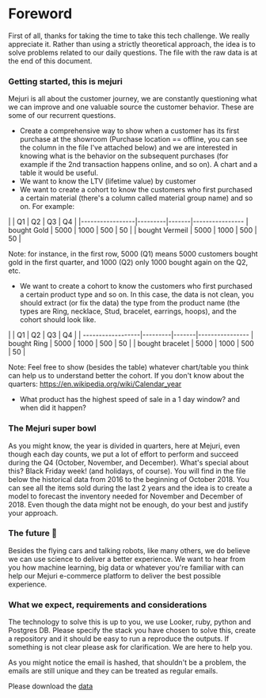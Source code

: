 # Foreword #

First of all, thanks for taking the time to take this tech challenge. We really appreciate it. Rather than using a strictly theoretical approach, the idea is to solve problems related to our daily questions. The file with the raw data is at the end of this document.

### Getting started, this is mejuri ###

Mejuri is all about the customer journey, we are constantly questioning what we can improve and one valuable source the customer behavior. These are some of our recurrent questions.

* Create a comprehensive way to show when a customer has its first purchase at the showroom (Purchase location == offline, you can see the column in the file I've attached below) and we are interested in knowing what is the behavior on the subsequent purchases (for example if the 2nd transaction happens online, and so on). A chart and a table it would be useful.
* We want to know the LTV (lifetime value) by customer
* We want to create a cohort to know the customers who first purchased a certain material (there's a column called material group name) and so on. For example:

|                 | Q1      | Q2    | Q3    | Q4    |
|-----------------|---------|-------|----------------
| bought Gold     | 5000    | 1000  | 500   | 50    |
| bought Vermeil  | 5000    | 1000  | 500   | 50    |

Note: for instance, in the first row, 5000 (Q1) means 5000 customers bought gold in the first quarter, and 1000 (Q2) only 1000 bought again on the Q2, etc. 

* We want to create a cohort to know the customers who first purchased a certain product type and so on. In this case, the data is not clean, you should extract (or fix the data) the type from the product name (the types are Ring, necklace, Stud, bracelet, earrings, hoops), and the cohort should look like.

|                   | Q1      | Q2    | Q3    | Q4    |
| ------------------|---------|-------|----------------
| bought Ring       | 5000    | 1000  | 500   | 50    |
| bought bracelet   | 5000    | 1000  | 500   | 50    |

Note: Feel free to show (besides the table) whatever chart/table you think can help us to understand better the cohort. If you don't know about the quarters: https://en.wikipedia.org/wiki/Calendar_year

* What product has the highest speed of sale in a 1 day window? and when did it happen?


### The Mejuri super bowl ##

As you might know, the year is divided in quarters, here at Mejuri, even though each day counts, we put a lot of effort to perform and succeed during the Q4 (October, November, and December). 
What's special about this? Black Friday week! (and holidays, of course). You will find in the file below the historical data from 2016 to the beginning of October 2018. You can see all the items sold during the last 2 years and the idea is to create a model to forecast the inventory needed for November and December of 2018.
Even though the data might not be enough, do your best and justify your approach. 


### The future :robot: ###

Besides the flying cars and talking robots, like many others, we do believe we can use science to deliver a better experience. We want to hear from you how machine learning, big data or whatever you're familiar with can help our Mejuri e-commerce platform to deliver the best possible experience.


### What we expect, requirements and considerations ###

The technology to solve this is up to you, we use Looker, ruby, python and Postgres DB. Please specify the stack you have chosen to solve this, create a repository and it should be easy to run a reproduce the outputs.
If something is not clear please ask for clarification. We are here to help you.

As you might notice the email is hashed, that shouldn't be a problem, the emails are still unique and they can be treated as regular emails.

Please download the [data](https://s3.amazonaws.com/mejuri-web/public/orders_report.csv)
